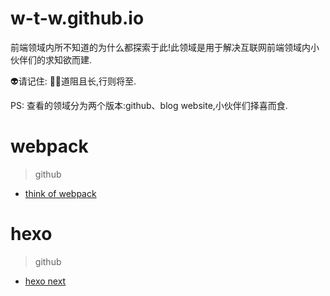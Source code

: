 # w-t-w.github.io

前端领域内所不知道的为什么都探索于此!此领域是用于解决互联网前端领域内小伙伴们的求知欲而建.

👽请记住: 💪🏻道阻且长,行则将至.

PS: 查看的领域分为两个版本:github、blog website,小伙伴们择喜而食.

# webpack

> github

- <a href='https://github.com/w-t-w/w-t-w.github.io/blob/main/source/_posts/2022-08-30-think-of-webpack.md'>think of webpack</a>

# hexo

> github

- <a href='https://github.com/w-t-w/w-t-w.github.io/blob/main/source/_posts/2022-08-30-hexo-next.md'>hexo next</a>